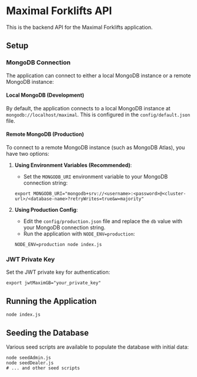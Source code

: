 # Maximal Forklifts API

This is the backend API for the Maximal Forklifts application.

## Setup

### MongoDB Connection

The application can connect to either a local MongoDB instance or a remote MongoDB instance:

#### Local MongoDB (Development)

By default, the application connects to a local MongoDB instance at `mongodb://localhost/maximal`. This is configured in the `config/default.json` file.

#### Remote MongoDB (Production)

To connect to a remote MongoDB instance (such as MongoDB Atlas), you have two options:

1. **Using Environment Variables (Recommended)**:
   - Set the `MONGODB_URI` environment variable to your MongoDB connection string:
   ```
   export MONGODB_URI="mongodb+srv://<username>:<password>@<cluster-url>/<database-name>?retryWrites=true&w=majority"
   ```

2. **Using Production Config**:
   - Edit the `config/production.json` file and replace the `db` value with your MongoDB connection string.
   - Run the application with `NODE_ENV=production`:
   ```
   NODE_ENV=production node index.js
   ```

### JWT Private Key

Set the JWT private key for authentication:

```
export jwtMaximGB="your_private_key"
```

## Running the Application

```
node index.js
```

## Seeding the Database

Various seed scripts are available to populate the database with initial data:

```
node seedAdmin.js
node seedDealer.js
# ... and other seed scripts
```
